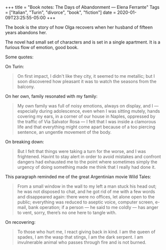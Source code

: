 +++
title = "Book notes: The Days of Abandonment — Elena Ferrante"
Tags = ["Italian", "Turin", "divorce", "book", "fiction"]
date = 2020-01-09T23:25:55-05:00
+++

The book is the story of how Olga recovers when her husband of fifteen years 
abandons her.

The novel had small set of characters and is set in a single apartment.
It is a furious flow of emotion, good book.

Some quotes:

On Turin:
> On first impact, I didn't like they city, it seemed to me metallic; but I soon
discovered how pleasant it was to watch the seasons from the balcony.

On her own, family resonated with my family:
> My own family was full of noisy emotions, always on display, and I — especially
> during adolescence, even when I was sitting mutely, hands covering my ears, in
> a corner of our house in Naples, oppressed by the traffic of Via Salvator Rosa
> — I felt that I was inside a clamorous life and that everything might come apart
> because of a too piercing sentence, an ungentle movement of the body.

On breaking down:
> But I felt that things were taking a turn for the worse, and I was frightened.
> Havint to stay alert in order to avoid mistakes and confront dangers had exhausted
> me to the point where sometimes simply the urgency of doing something made me think
> that I really had done it.

This paragraph reminded me of the great Argentinian movie Wild Tales:

> From a small window in the wall to my left a man stuck his head out; he was not disposed to chat, and he got rid of me with a few words and disappeared again: there were no offices, let alone open to the public; everything was reduced to aseptic voice, computer screen, e-mail, bank operation; if a person — he said to me coldly — has anger to vent, sorry, there’s no one here to tangle with.

On recovering:

> To those who hurt me, I react giving back in kind. I am the queen of spades, I am the wasp that stings, I am the dark serpent. I am invulnerable animal who passes through fire and is not burned.

